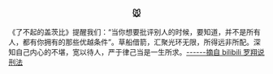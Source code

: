   <div class="hentry post project-batch-title">
    <h3 ><center>🐭</center></h3>
  </div>

  <div class="hentry post project-batch-title">
    <div class="entry-summary">
    <p>《了不起的盖茨比》提醒我们：“当你想要批评别人的时候，要知道，并不是所有人，都有你拥有的那些优越条件”。草船借箭，汇聚光环无限，所得远非所配。深知自己内心的不堪，宽以待人，严于律己当是一生所求。<a href="https://space.bilibili.com/517327498">------摘自 bilibili 罗翔说刑法</a> </p>
        </div>
  </div>


